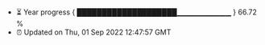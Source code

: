 - ⏳ Year progress { ████████████████████▁▁▁▁▁▁▁▁▁▁ } 66.72 %
- ⏰ Updated on Thu, 01 Sep 2022 12:47:57 GMT

